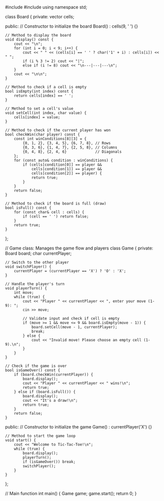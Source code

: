 #include <iostream>
#include <vector>
using namespace std;


class Board {
private:
    vector<char> cells;

public:
    // Constructor to initialize the board
    Board() : cells(9, ' ') {}

    // Method to display the board
    void display() const {
        cout << "\n";
        for (int i = 0; i < 9; i++) {
            cout << " " << (cells[i] == ' ' ? char('1' + i) : cells[i]) << " ";
            if (i % 3 != 2) cout << "|";
            else if (i != 8) cout << "\n---|---|---\n";
        }
        cout << "\n\n";
    }

    // Method to check if a cell is empty
    bool isEmpty(int index) const {
        return cells[index] == ' ';
    }

    // Method to set a cell's value
    void setCell(int index, char value) {
        cells[index] = value;
    }

    // Method to check if the current player has won
    bool checkWin(char player) const {
        const int winConditions[8][3] = {
            {0, 1, 2}, {3, 4, 5}, {6, 7, 8}, // Rows
            {0, 3, 6}, {1, 4, 7}, {2, 5, 8}, // Columns
            {0, 4, 8}, {2, 4, 6}             // Diagonals
        };
        for (const auto& condition : winConditions) {
            if (cells[condition[0]] == player &&
                cells[condition[1]] == player &&
                cells[condition[2]] == player) {
                return true;
            }
        }
        return false;
    }

    // Method to check if the board is full (draw)
    bool isFull() const {
        for (const char& cell : cells) {
            if (cell == ' ') return false;
        }
        return true;
    }
};

// Game class: Manages the game flow and players
class Game {
private:
    Board board;
    char currentPlayer;

    // Switch to the other player
    void switchPlayer() {
        currentPlayer = (currentPlayer == 'X') ? 'O' : 'X';
    }

    // Handle the player's turn
    void playerTurn() {
        int move;
        while (true) {
            cout << "Player " << currentPlayer << ", enter your move (1-9): ";
            cin >> move;

            // Validate input and check if cell is empty
            if (move >= 1 && move <= 9 && board.isEmpty(move - 1)) {
                board.setCell(move - 1, currentPlayer);
                break;
            } else {
                cout << "Invalid move! Please choose an empty cell (1-9).\n";
            }
        }
    }

    // Check if the game is over
    bool isGameOver() const {
        if (board.checkWin(currentPlayer)) {
            board.display();
            cout << "Player " << currentPlayer << " wins!\n";
            return true;
        } else if (board.isFull()) {
            board.display();
            cout << "It's a draw!\n";
            return true;
        }
        return false;
    }

public:
    // Constructor to initialize the game
    Game() : currentPlayer('X') {}

    // Method to start the game loop
    void start() {
        cout << "Welcome to Tic-Tac-Toe!\n";
        while (true) {
            board.display();
            playerTurn();
            if (isGameOver()) break;
            switchPlayer();
        }
    }
};

// Main function
int main() {
    Game game;
    game.start();
    return 0;
}
